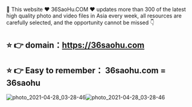 🔞 This website ♥  36SaoHu.COM  ♥ updates more than 300 of the latest high quality photo and video files in Asia every week,
all resources are carefully selected, and the opportunity cannot be missed 👇
## ⭐️ 👉 domain：https://36saohu.com
## ⭐️ 👉 Easy to remember： 36saohu.com = 36saohu

![photo_2021-04-28_03-28-46](https://i.postimg.cc/qBbJg1YS/39e7e47b6d221cb85e.gif)![photo_2021-04-28_03-28-46](https://cdn.sex.com/images/pinporn/2021/05/03/25095001.gif)
